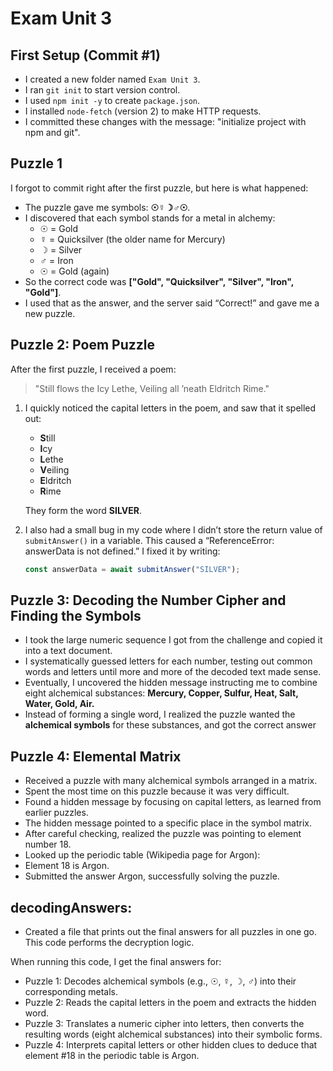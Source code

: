 # Exam Unit 3

## First Setup (Commit #1)
- I created a new folder named `Exam Unit 3`.
- I ran `git init` to start version control.
- I used `npm init -y` to create `package.json`.
- I installed `node-fetch` (version 2) to make HTTP requests.
- I committed these changes with the message: "initialize project with npm and git".

## Puzzle 1
I forgot to commit right after the first puzzle, but here is what happened:

- The puzzle gave me symbols: **☉☿☽♂☉**. 
- I discovered that each symbol stands for a metal in alchemy:
  - ☉ = Gold
  - ☿ = Quicksilver (the older name for Mercury)
  - ☽ = Silver
  - ♂ = Iron
  - ☉ = Gold (again)
- So the correct code was **["Gold", "Quicksilver", "Silver", "Iron", "Gold"]**.
- I used that as the answer, and the server said “Correct!” and gave me a new puzzle.

## Puzzle 2: Poem Puzzle
After the first puzzle, I received a poem:

> "Still flows the Icy Lethe, Veiling all ’neath Eldritch Rime."

1. I quickly noticed the capital letters in the poem, and saw that it spelled out:
   - **S**till
   - **I**cy
   - **L**ethe
   - **V**eiling
   - **E**ldritch
   - **R**ime

   They form the word **SILVER**.
2. I also had a small bug in my code where I didn’t store the return value of `submitAnswer()` in a variable. This caused a “ReferenceError: answerData is not defined.” I fixed it by writing:
   ```js
   const answerData = await submitAnswer("SILVER");

## Puzzle 3: Decoding the Number Cipher and Finding the Symbols

- I took the large numeric sequence I got from the challenge and copied it into a text document.
- I systematically guessed letters for each number, testing out common words and letters until more and more of the decoded text made sense.
- Eventually, I uncovered the hidden message instructing me to combine eight alchemical substances:
  **Mercury, Copper, Sulfur, Heat, Salt, Water, Gold, Air.**
- Instead of forming a single word, I realized the puzzle wanted the **alchemical symbols** for these substances, and got the correct answer

## Puzzle 4: Elemental Matrix

- Received a puzzle with many alchemical symbols arranged in a matrix.
- Spent the most time on this puzzle because it was very difficult.
- Found a hidden message by focusing on capital letters, as learned from earlier puzzles.
- The hidden message pointed to a specific place in the symbol matrix.
- After careful checking, realized the puzzle was pointing to element number 18.
- Looked up the periodic table (Wikipedia page for Argon):
- Element 18 is Argon.
- Submitted the answer Argon, successfully solving the puzzle.

## decodingAnswers:
- Created a file that prints out the final answers for all puzzles in one go. This code performs the decryption logic.

When running this code, I get the final answers for:
- Puzzle 1: Decodes alchemical symbols (e.g., ☉, ☿, ☽, ♂) into their corresponding metals.
- Puzzle 2: Reads the capital letters in the poem and extracts the hidden word.
- Puzzle 3: Translates a numeric cipher into letters, then converts the resulting words (eight alchemical substances) into their symbolic forms.
- Puzzle 4: Interprets capital letters or other hidden clues to deduce that element #18 in the periodic table is Argon.
